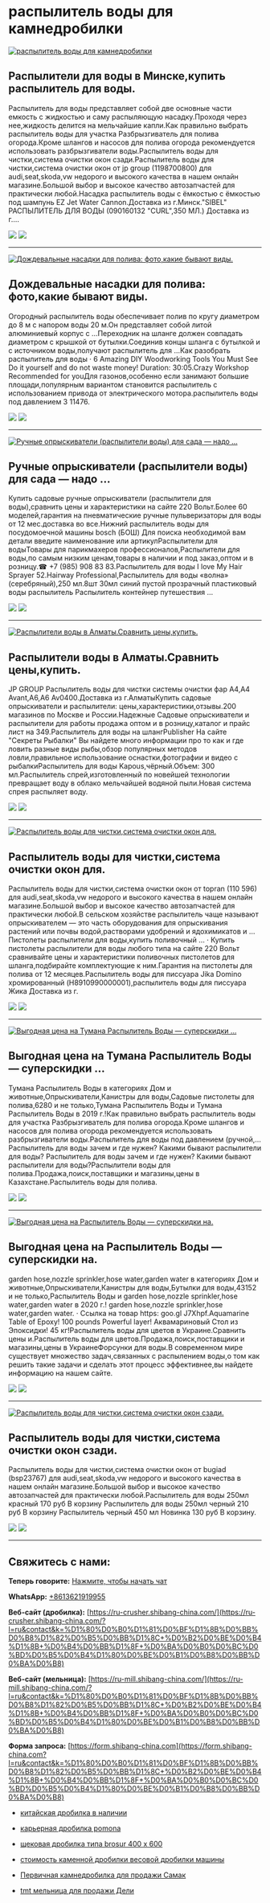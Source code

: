 # распылитель воды для камнедробилки

<a href="https://swt.shibang-china.com/?l=ru&img&k=%D1%80%D0%B0%D1%81%D0%BF%D1%8B%D0%BB%D0%B8%D1%82%D0%B5%D0%BB%D1%8C+%D0%B2%D0%BE%D0%B4%D1%8B+%D0%B4%D0%BB%D1%8F+%D0%BA%D0%B0%D0%BC%D0%BD%D0%B5%D0%B4%D1%80%D0%BE%D0%B1%D0%B8%D0%BB%D0%BA%D0%B8" target="_blank">![распылитель воды для камнедробилки](http://static.shibang-china.com/all-800x300/358.jpg)</a>

## Распылители для воды в Минске,купить распылитель для воды.
Распылитель для воды представляет собой две основные части емкость с жидкостью и саму распыляющую насадку.Проходя через нее,жидкость делится на мельчайшие капли.Как правильно выбрать распылитель воды для участка Разбрызгиватель для полива огорода.Кроме шлангов и насосов для полива огорода рекомендуется использовать разбрызгиватели воды.Распылитель воды для чистки,система очистки окон сзади.Распылитель воды для чистки,система очистки окон от jp group (1198700800) для audi,seat,skoda,vw недорого и высокого качества в нашем онлайн магазине.Большой выбор и высокое качество автозапчастей для практически любой.Насадка распылитель воды с ёмкостью с ёмкостью под шампунь EZ Jet Water Cannon.Доставка из г.Минск.&quot;SIBEL&quot; РАСПЫЛИТЕЛЬ ДЛЯ ВОДЫ (090160132 &quot;CURL&quot;,350 МЛ.) Доставка из г.…


<a href="https://whatsapp.shibangsoft.com/WhatsApp.php" target="_blank" title="WhatsApp">![](http://static.shibang-china.com/icon/whatsapp.png)</a> <a href="https://swt.shibang-china.com/?l=ru&icon&k=%D1%80%D0%B0%D1%81%D0%BF%D1%8B%D0%BB%D0%B8%D1%82%D0%B5%D0%BB%D1%8C+%D0%B2%D0%BE%D0%B4%D1%8B+%D0%B4%D0%BB%D1%8F+%D0%BA%D0%B0%D0%BC%D0%BD%D0%B5%D0%B4%D1%80%D0%BE%D0%B1%D0%B8%D0%BB%D0%BA%D0%B8" target="_blank">![](http://static.shibang-china.com/icon/chat-ru.png)</a>

---

<a href="https://swt.shibang-china.com/?l=ru&img&k=%D1%80%D0%B0%D1%81%D0%BF%D1%8B%D0%BB%D0%B8%D1%82%D0%B5%D0%BB%D1%8C+%D0%B2%D0%BE%D0%B4%D1%8B+%D0%B4%D0%BB%D1%8F+%D0%BA%D0%B0%D0%BC%D0%BD%D0%B5%D0%B4%D1%80%D0%BE%D0%B1%D0%B8%D0%BB%D0%BA%D0%B8" target="_blank">![Дождевальные насадки для полива: фото,какие бывают виды.](http://static.shibang-china.com/all-800x300/1170.jpg)</a>

## Дождевальные насадки для полива: фото,какие бывают виды.
Огородный распылитель воды обеспечивает полив по кругу диаметром до 8 м с напором воды 20 м.Он представляет собой литой алюминиевый корпус с …Переходник на шланге должен совпадать диаметром с крышкой от бутылки.Соединив концы шланга с бутылкой и с источником воды,получают распылитель для …Как разобрать распылитель для воды&nbsp;&#0183;&#32;6 Amazing DIY Woodworking Tools You Must See Do it yourself and do not waste money! Duration: 30:05.Crazy Workshop Recommended for youДля газонов,особенно если занимают большие площади,популярным вариантом становится распылитель с использованием привода от электрического мотора.распылитель воды под давлением 3 11476.


<a href="https://whatsapp.shibangsoft.com/WhatsApp.php" target="_blank" title="WhatsApp">![](http://static.shibang-china.com/icon/whatsapp.png)</a> <a href="https://swt.shibang-china.com/?l=ru&icon&k=%D1%80%D0%B0%D1%81%D0%BF%D1%8B%D0%BB%D0%B8%D1%82%D0%B5%D0%BB%D1%8C+%D0%B2%D0%BE%D0%B4%D1%8B+%D0%B4%D0%BB%D1%8F+%D0%BA%D0%B0%D0%BC%D0%BD%D0%B5%D0%B4%D1%80%D0%BE%D0%B1%D0%B8%D0%BB%D0%BA%D0%B8" target="_blank">![](http://static.shibang-china.com/icon/chat-ru.png)</a>

---

<a href="https://swt.shibang-china.com/?l=ru&img&k=%D1%80%D0%B0%D1%81%D0%BF%D1%8B%D0%BB%D0%B8%D1%82%D0%B5%D0%BB%D1%8C+%D0%B2%D0%BE%D0%B4%D1%8B+%D0%B4%D0%BB%D1%8F+%D0%BA%D0%B0%D0%BC%D0%BD%D0%B5%D0%B4%D1%80%D0%BE%D0%B1%D0%B8%D0%BB%D0%BA%D0%B8" target="_blank">![Ручные опрыскиватели (распылители воды) для сада — надо …](http://static.shibang-china.com/all-800x300/1173.jpg)</a>

## Ручные опрыскиватели (распылители воды) для сада — надо …
Купить садовые ручные опрыскиватели (распылители для воды),сравнить цены и характеристики на сайте 220 Вольт.Более 60 моделей,гарантия на пневматические ручные пульверизаторы для воды от 12 мес.доставка во все.Нижний распылитель воды для посудомоечной машины bosch (БОШ) Для поиска необходимой вам детали введите наименование или артикулРаспылители для водыТовары для парикмахеров профессионалов,Распылители для воды,по самым низким ценам,товары в наличии и под заказ,оптом и в розницу.☎ +7 (985) 908 83 83.Распылитель для воды I love My Hair Sprayer 52.Hairway Professional,Распылитель для воды &#171;волна&#187; (серебряный),250 мл.8шт 30мл синий пустой прозрачный пластиковый воды распылитель Распылитель контейнер путешествия …


<a href="https://whatsapp.shibangsoft.com/WhatsApp.php" target="_blank" title="WhatsApp">![](http://static.shibang-china.com/icon/whatsapp.png)</a> <a href="https://swt.shibang-china.com/?l=ru&icon&k=%D1%80%D0%B0%D1%81%D0%BF%D1%8B%D0%BB%D0%B8%D1%82%D0%B5%D0%BB%D1%8C+%D0%B2%D0%BE%D0%B4%D1%8B+%D0%B4%D0%BB%D1%8F+%D0%BA%D0%B0%D0%BC%D0%BD%D0%B5%D0%B4%D1%80%D0%BE%D0%B1%D0%B8%D0%BB%D0%BA%D0%B8" target="_blank">![](http://static.shibang-china.com/icon/chat-ru.png)</a>

---

<a href="https://swt.shibang-china.com/?l=ru&img&k=%D1%80%D0%B0%D1%81%D0%BF%D1%8B%D0%BB%D0%B8%D1%82%D0%B5%D0%BB%D1%8C+%D0%B2%D0%BE%D0%B4%D1%8B+%D0%B4%D0%BB%D1%8F+%D0%BA%D0%B0%D0%BC%D0%BD%D0%B5%D0%B4%D1%80%D0%BE%D0%B1%D0%B8%D0%BB%D0%BA%D0%B8" target="_blank">![Распылители воды в Алматы.Сравнить цены,купить.](http://static.shibang-china.com/all-800x300/783.jpg)</a>

## Распылители воды в Алматы.Сравнить цены,купить.
JP GROUP Распылитель воды для чистки системы очистки фар A4,A4 Avant,A6,A6 Av0400.Доставка из г.АлматыКупить садовые опрыскиватели и распылители: цены,характеристики,отзывы.200 магазинов по Москве и России.Надежные Садовые опрыскиватели и распылители для работы продажа оптом и в розницу,каталог и прайс лист на 349.Распылитель для воды на шлангPublisher На сайте &quot;Секреты Рыбалки&quot; Вы найдете много информации про то как и где ловить разные виды рыбы,обзор популярных методов ловли,правильное использование оснастки,фотографии и видео с рыбалкиРаспылитель для воды Kapous,чёрный.Объем: 300 мл.Распылитель спрей,изготовленный по новейшей технологии превращает воду в облако мельчайшей водяной пыли.Новая система спрея распыляет воду.


<a href="https://whatsapp.shibangsoft.com/WhatsApp.php" target="_blank" title="WhatsApp">![](http://static.shibang-china.com/icon/whatsapp.png)</a> <a href="https://swt.shibang-china.com/?l=ru&icon&k=%D1%80%D0%B0%D1%81%D0%BF%D1%8B%D0%BB%D0%B8%D1%82%D0%B5%D0%BB%D1%8C+%D0%B2%D0%BE%D0%B4%D1%8B+%D0%B4%D0%BB%D1%8F+%D0%BA%D0%B0%D0%BC%D0%BD%D0%B5%D0%B4%D1%80%D0%BE%D0%B1%D0%B8%D0%BB%D0%BA%D0%B8" target="_blank">![](http://static.shibang-china.com/icon/chat-ru.png)</a>

---

<a href="https://swt.shibang-china.com/?l=ru&img&k=%D1%80%D0%B0%D1%81%D0%BF%D1%8B%D0%BB%D0%B8%D1%82%D0%B5%D0%BB%D1%8C+%D0%B2%D0%BE%D0%B4%D1%8B+%D0%B4%D0%BB%D1%8F+%D0%BA%D0%B0%D0%BC%D0%BD%D0%B5%D0%B4%D1%80%D0%BE%D0%B1%D0%B8%D0%BB%D0%BA%D0%B8" target="_blank">![Распылитель воды для чистки,система очистки окон для.](http://static.shibang-china.com/all-800x300/1051.jpg)</a>

## Распылитель воды для чистки,система очистки окон для.
Распылитель воды для чистки,система очистки окон от topran (110 596) для audi,seat,skoda,vw недорого и высокого качества в нашем онлайн магазине.Большой выбор и высокое качество автозапчастей для практически любой.В сельском хозяйстве распылитель чаще называют опрыскивателем — это часть оборудования для опрыскивания растений или почвы водой,растворами удобрений и ядохимикатов и …Пистолеты распылители для воды,купить поливочный …&nbsp;&#0183;&#32;Купить пистолеты распылители для воды любого типа на сайте 220 Вольт сравнивайте цены и характеристики поливочных пистолетов для шланга,подбирайте комплектующие к ним.Гарантия на пистолеты для полива от 12 месяцев.Распылитель воды для писсуара Jika Domino хромированный (H8910990000001),распылитель воды для писсуара Жика Доставка из г.


<a href="https://whatsapp.shibangsoft.com/WhatsApp.php" target="_blank" title="WhatsApp">![](http://static.shibang-china.com/icon/whatsapp.png)</a> <a href="https://swt.shibang-china.com/?l=ru&icon&k=%D1%80%D0%B0%D1%81%D0%BF%D1%8B%D0%BB%D0%B8%D1%82%D0%B5%D0%BB%D1%8C+%D0%B2%D0%BE%D0%B4%D1%8B+%D0%B4%D0%BB%D1%8F+%D0%BA%D0%B0%D0%BC%D0%BD%D0%B5%D0%B4%D1%80%D0%BE%D0%B1%D0%B8%D0%BB%D0%BA%D0%B8" target="_blank">![](http://static.shibang-china.com/icon/chat-ru.png)</a>

---

<a href="https://swt.shibang-china.com/?l=ru&img&k=%D1%80%D0%B0%D1%81%D0%BF%D1%8B%D0%BB%D0%B8%D1%82%D0%B5%D0%BB%D1%8C+%D0%B2%D0%BE%D0%B4%D1%8B+%D0%B4%D0%BB%D1%8F+%D0%BA%D0%B0%D0%BC%D0%BD%D0%B5%D0%B4%D1%80%D0%BE%D0%B1%D0%B8%D0%BB%D0%BA%D0%B8" target="_blank">![Выгодная цена на Тумана Распылитель Воды — суперскидки …](http://static.shibang-china.com/all-800x300/1503.jpg)</a>

## Выгодная цена на Тумана Распылитель Воды — суперскидки …
Тумана Распылитель Воды в категориях Дом и животные,Опрыскиватели,Канистры для воды,Садовые пистолеты для полива,6280 и не только,Тумана Распылитель Воды и Тумана Распылитель Воды в 2019 г.!Как правильно выбрать распылитель воды для участка Разбрызгиватель для полива огорода.Кроме шлангов и насосов для полива огорода рекомендуется использовать разбрызгиватели воды.Распылитель для воды под давлением (ручной,…Распылитель для воды зачем и где нужен? Какими бывают распылители для воды? Распылитель для воды зачем и где нужен? Какими бывают распылители для воды?Распылители воды для полива.Продажа,поиск,поставщики и магазины,цены в Казахстане.Распылитель воды для полива.


<a href="https://whatsapp.shibangsoft.com/WhatsApp.php" target="_blank" title="WhatsApp">![](http://static.shibang-china.com/icon/whatsapp.png)</a> <a href="https://swt.shibang-china.com/?l=ru&icon&k=%D1%80%D0%B0%D1%81%D0%BF%D1%8B%D0%BB%D0%B8%D1%82%D0%B5%D0%BB%D1%8C+%D0%B2%D0%BE%D0%B4%D1%8B+%D0%B4%D0%BB%D1%8F+%D0%BA%D0%B0%D0%BC%D0%BD%D0%B5%D0%B4%D1%80%D0%BE%D0%B1%D0%B8%D0%BB%D0%BA%D0%B8" target="_blank">![](http://static.shibang-china.com/icon/chat-ru.png)</a>

---

<a href="https://swt.shibang-china.com/?l=ru&img&k=%D1%80%D0%B0%D1%81%D0%BF%D1%8B%D0%BB%D0%B8%D1%82%D0%B5%D0%BB%D1%8C+%D0%B2%D0%BE%D0%B4%D1%8B+%D0%B4%D0%BB%D1%8F+%D0%BA%D0%B0%D0%BC%D0%BD%D0%B5%D0%B4%D1%80%D0%BE%D0%B1%D0%B8%D0%BB%D0%BA%D0%B8" target="_blank">![Выгодная цена на Распылитель Воды — суперскидки на.](http://static.shibang-china.com/all-800x300/1220.jpg)</a>

## Выгодная цена на Распылитель Воды — суперскидки на.
garden hose,nozzle sprinkler,hose water,garden water в категориях Дом и животные,Опрыскиватели,Канистры для воды,Бутылки для воды,43152 и не только,Распылитель Воды и garden hose,nozzle sprinkler,hose water,garden water в 2020 г.! garden hose,nozzle sprinkler,hose water,garden water.&nbsp;&#0183;&#32;Ссылка на товар https: goo.gl J7Xhpf.Aquamarine Table of Epoxy! 100 pounds Powerful layer! Аквамариновый Стол из Эпоксидки! 45 кг!Распылитель воды для цветов в Украине.Сравнить цены и.Распылитель воды для цветов.Продажа,поиск,поставщики и магазины,цены в УкраинеФорсунки для воды.В современном мире существует множество задач,связанных с распылением воды,о том как решить такие задачи и сделать этот процесс эффективнее,вы найдете информацию на нашем сайте.


<a href="https://whatsapp.shibangsoft.com/WhatsApp.php" target="_blank" title="WhatsApp">![](http://static.shibang-china.com/icon/whatsapp.png)</a> <a href="https://swt.shibang-china.com/?l=ru&icon&k=%D1%80%D0%B0%D1%81%D0%BF%D1%8B%D0%BB%D0%B8%D1%82%D0%B5%D0%BB%D1%8C+%D0%B2%D0%BE%D0%B4%D1%8B+%D0%B4%D0%BB%D1%8F+%D0%BA%D0%B0%D0%BC%D0%BD%D0%B5%D0%B4%D1%80%D0%BE%D0%B1%D0%B8%D0%BB%D0%BA%D0%B8" target="_blank">![](http://static.shibang-china.com/icon/chat-ru.png)</a>

---

<a href="https://swt.shibang-china.com/?l=ru&img&k=%D1%80%D0%B0%D1%81%D0%BF%D1%8B%D0%BB%D0%B8%D1%82%D0%B5%D0%BB%D1%8C+%D0%B2%D0%BE%D0%B4%D1%8B+%D0%B4%D0%BB%D1%8F+%D0%BA%D0%B0%D0%BC%D0%BD%D0%B5%D0%B4%D1%80%D0%BE%D0%B1%D0%B8%D0%BB%D0%BA%D0%B8" target="_blank">![Распылитель воды для чистки,система очистки окон сзади.](http://static.shibang-china.com/all-800x300/215.jpg)</a>

## Распылитель воды для чистки,система очистки окон сзади.
Распылитель воды для чистки,система очистки окон от bugiad (bsp23767) для audi,seat,skoda,vw недорого и высокого качества в нашем онлайн магазине.Большой выбор и высокое качество автозапчастей для практически любой.Распылитель для воды 250мл красный 170 руб В корзину Распылитель для воды 250мл черный 210 руб В корзину Распылитель черный 450 мл Новинка 130 руб В корзину.

<a href="https://whatsapp.shibangsoft.com/WhatsApp.php" target="_blank" title="WhatsApp">![](http://static.shibang-china.com/icon/whatsapp.png)</a> <a href="https://swt.shibang-china.com/?l=ru&icon&k=%D1%80%D0%B0%D1%81%D0%BF%D1%8B%D0%BB%D0%B8%D1%82%D0%B5%D0%BB%D1%8C+%D0%B2%D0%BE%D0%B4%D1%8B+%D0%B4%D0%BB%D1%8F+%D0%BA%D0%B0%D0%BC%D0%BD%D0%B5%D0%B4%D1%80%D0%BE%D0%B1%D0%B8%D0%BB%D0%BA%D0%B8" target="_blank">![](http://static.shibang-china.com/icon/chat-ru.png)</a>

---
## Свяжитесь с нами:

**Теперь говорите:** [Нажмите, чтобы начать чат](https://swt.shibang-china.com?l=ru&contact&k=%D1%80%D0%B0%D1%81%D0%BF%D1%8B%D0%BB%D0%B8%D1%82%D0%B5%D0%BB%D1%8C+%D0%B2%D0%BE%D0%B4%D1%8B+%D0%B4%D0%BB%D1%8F+%D0%BA%D0%B0%D0%BC%D0%BD%D0%B5%D0%B4%D1%80%D0%BE%D0%B1%D0%B8%D0%BB%D0%BA%D0%B8)

**WhatsApp:**  [+8613621919955](https://whatsapp.shibangsoft.com/WhatsApp.php)

**Веб-сайт (дробилка):** [https://ru-crusher.shibang-china.com/](https://ru-crusher.shibang-china.com/?l=ru&contact&k=%D1%80%D0%B0%D1%81%D0%BF%D1%8B%D0%BB%D0%B8%D1%82%D0%B5%D0%BB%D1%8C+%D0%B2%D0%BE%D0%B4%D1%8B+%D0%B4%D0%BB%D1%8F+%D0%BA%D0%B0%D0%BC%D0%BD%D0%B5%D0%B4%D1%80%D0%BE%D0%B1%D0%B8%D0%BB%D0%BA%D0%B8)

**Веб-сайт (мельница):** [https://ru-mill.shibang-china.com/](https://ru-mill.shibang-china.com/?l=ru&contact&k=%D1%80%D0%B0%D1%81%D0%BF%D1%8B%D0%BB%D0%B8%D1%82%D0%B5%D0%BB%D1%8C+%D0%B2%D0%BE%D0%B4%D1%8B+%D0%B4%D0%BB%D1%8F+%D0%BA%D0%B0%D0%BC%D0%BD%D0%B5%D0%B4%D1%80%D0%BE%D0%B1%D0%B8%D0%BB%D0%BA%D0%B8)

**Форма запроса:** [https://form.shibang-china.com](https://form.shibang-china.com?l=ru&contact&k=%D1%80%D0%B0%D1%81%D0%BF%D1%8B%D0%BB%D0%B8%D1%82%D0%B5%D0%BB%D1%8C+%D0%B2%D0%BE%D0%B4%D1%8B+%D0%B4%D0%BB%D1%8F+%D0%BA%D0%B0%D0%BC%D0%BD%D0%B5%D0%B4%D1%80%D0%BE%D0%B1%D0%B8%D0%BB%D0%BA%D0%B8)

* [китайская дробилка в наличии](../135/%D0%BA%D0%B8%D1%82%D0%B0%D0%B9%D1%81%D0%BA%D0%B0%D1%8F%20%D0%B4%D1%80%D0%BE%D0%B1%D0%B8%D0%BB%D0%BA%D0%B0%20%D0%B2%20%D0%BD%D0%B0%D0%BB%D0%B8%D1%87%D0%B8%D0%B8.md)

* [карьерная дробилка pomona](../131/%D0%BA%D0%B0%D1%80%D1%8C%D0%B5%D1%80%D0%BD%D0%B0%D1%8F%20%D0%B4%D1%80%D0%BE%D0%B1%D0%B8%D0%BB%D0%BA%D0%B0%20pomona.md)

* [щековая дробилка типа brosur 400 x 600](../133/%D1%89%D0%B5%D0%BA%D0%BE%D0%B2%D0%B0%D1%8F%20%D0%B4%D1%80%D0%BE%D0%B1%D0%B8%D0%BB%D0%BA%D0%B0%20%D1%82%D0%B8%D0%BF%D0%B0%20brosur%20400%20x%20600.md)

* [стоимость каменной дробилки весовой дробилки машины](../135/%D1%81%D1%82%D0%BE%D0%B8%D0%BC%D0%BE%D1%81%D1%82%D1%8C%20%D0%BA%D0%B0%D0%BC%D0%B5%D0%BD%D0%BD%D0%BE%D0%B9%20%D0%B4%D1%80%D0%BE%D0%B1%D0%B8%D0%BB%D0%BA%D0%B8%20%D0%B2%D0%B5%D1%81%D0%BE%D0%B2%D0%BE%D0%B9%20%D0%B4%D1%80%D0%BE%D0%B1%D0%B8%D0%BB%D0%BA%D0%B8%20%D0%BC%D0%B0%D1%88%D0%B8%D0%BD%D1%8B.md)

* [Первичная камнедробилка для продажи Самак](../133/%D0%9F%D0%B5%D1%80%D0%B2%D0%B8%D1%87%D0%BD%D0%B0%D1%8F%20%D0%BA%D0%B0%D0%BC%D0%BD%D0%B5%D0%B4%D1%80%D0%BE%D0%B1%D0%B8%D0%BB%D0%BA%D0%B0%20%D0%B4%D0%BB%D1%8F%20%D0%BF%D1%80%D0%BE%D0%B4%D0%B0%D0%B6%D0%B8%20%D0%A1%D0%B0%D0%BC%D0%B0%D0%BA.md)

* [tmt мельница для продажи Дели](../132/tmt%20%D0%BC%D0%B5%D0%BB%D1%8C%D0%BD%D0%B8%D1%86%D0%B0%20%D0%B4%D0%BB%D1%8F%20%D0%BF%D1%80%D0%BE%D0%B4%D0%B0%D0%B6%D0%B8%20%D0%94%D0%B5%D0%BB%D0%B8.md)